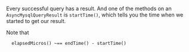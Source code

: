 Every successful query has a result. And one of the methods on an `AsyncMysqlQueryResult` is `startTime()`, which tells you the time when we started to get our result.

Note that 

```
  elapsedMicros() ~== endTime() - startTime()
```
